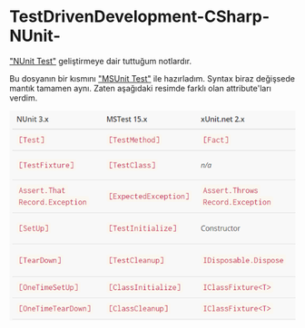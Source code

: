 ﻿# TestDrivenDevelopment-CSharp-NUnit-
 ["NUnit Test"](https://nunit.org/) geliştirmeye dair tuttuğum notlardır. 

 Bu dosyanın bir kısmını ["MSUnit Test"](https://docs.microsoft.com/tr-tr/visualstudio/test/getting-started-with-unit-testing?view=vs-2019) ile hazırladım. Syntax biraz değişsede mantık tamamen aynı. Zaten aşağıdaki resimde farklı olan attribute'ları verdim.
	

![Unit Test](./images/nunit.png?raw=true)
